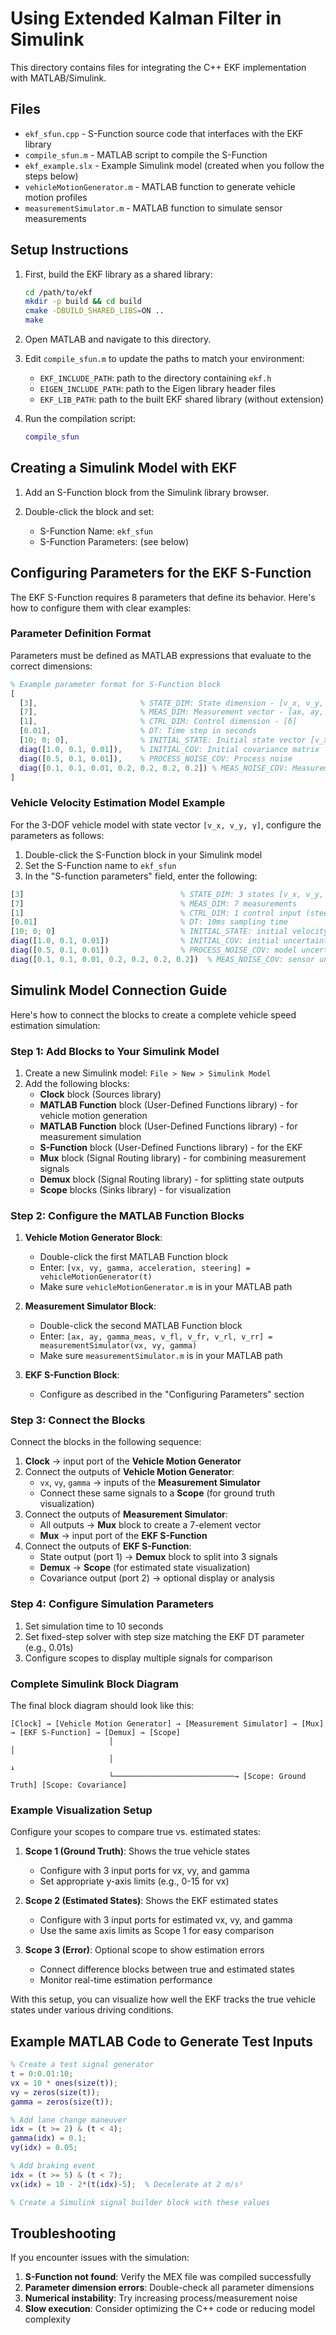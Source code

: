 # Using Extended Kalman Filter in Simulink

This directory contains files for integrating the C++ EKF implementation with MATLAB/Simulink.

## Files

- `ekf_sfun.cpp` - S-Function source code that interfaces with the EKF library
- `compile_sfun.m` - MATLAB script to compile the S-Function
- `ekf_example.slx` - Example Simulink model (created when you follow the steps below)
- `vehicleMotionGenerator.m` - MATLAB function to generate vehicle motion profiles
- `measurementSimulator.m` - MATLAB function to simulate sensor measurements

## Setup Instructions

1. First, build the EKF library as a shared library:
   ```bash
   cd /path/to/ekf
   mkdir -p build && cd build
   cmake -DBUILD_SHARED_LIBS=ON ..
   make
   ```

2. Open MATLAB and navigate to this directory.

3. Edit `compile_sfun.m` to update the paths to match your environment:
   - `EKF_INCLUDE_PATH`: path to the directory containing `ekf.h`
   - `EIGEN_INCLUDE_PATH`: path to the Eigen library header files
   - `EKF_LIB_PATH`: path to the built EKF shared library (without extension)

4. Run the compilation script:
   ```matlab
   compile_sfun
   ```

## Creating a Simulink Model with EKF

1. Add an S-Function block from the Simulink library browser.

2. Double-click the block and set:
   - S-Function Name: `ekf_sfun`
   - S-Function Parameters: (see below)

## Configuring Parameters for the EKF S-Function

The EKF S-Function requires 8 parameters that define its behavior. Here's how to configure them with clear examples:

### Parameter Definition Format

Parameters must be defined as MATLAB expressions that evaluate to the correct dimensions:

```matlab
% Example parameter format for S-Function block
[
  [3],                       % STATE_DIM: State dimension - [v_x, v_y, γ]
  [7],                       % MEAS_DIM: Measurement vector - [ax, ay, γ, v_fl, v_fr, v_rl, v_rr]
  [1],                       % CTRL_DIM: Control dimension - [δ]
  [0.01],                    % DT: Time step in seconds
  [10; 0; 0],                % INITIAL_STATE: Initial state vector [v_x; v_y; γ]
  diag([1.0, 0.1, 0.01]),    % INITIAL_COV: Initial covariance matrix
  diag([0.5, 0.1, 0.01]),    % PROCESS_NOISE_COV: Process noise
  diag([0.1, 0.1, 0.01, 0.2, 0.2, 0.2, 0.2]) % MEAS_NOISE_COV: Measurement noise
]
```

### Vehicle Velocity Estimation Model Example

For the 3-DOF vehicle model with state vector `[v_x, v_y, γ]`, configure the parameters as follows:

1. Double-click the S-Function block in your Simulink model
2. Set the S-Function name to `ekf_sfun` 
3. In the "S-function parameters" field, enter the following:

```matlab
[3]                                   % STATE_DIM: 3 states [v_x, v_y, γ]
[7]                                   % MEAS_DIM: 7 measurements
[1]                                   % CTRL_DIM: 1 control input (steering angle)
[0.01]                                % DT: 10ms sampling time
[10; 0; 0]                            % INITIAL_STATE: initial velocity 10 m/s forward
diag([1.0, 0.1, 0.01])                % INITIAL_COV: initial uncertainties
diag([0.5, 0.1, 0.01])                % PROCESS_NOISE_COV: model uncertainties
diag([0.1, 0.1, 0.01, 0.2, 0.2, 0.2, 0.2])  % MEAS_NOISE_COV: sensor uncertainties
```

## Simulink Model Connection Guide

Here's how to connect the blocks to create a complete vehicle speed estimation simulation:

### Step 1: Add Blocks to Your Simulink Model

1. Create a new Simulink model: `File > New > Simulink Model`
2. Add the following blocks:
   - **Clock** block (Sources library)
   - **MATLAB Function** block (User-Defined Functions library) - for vehicle motion generation
   - **MATLAB Function** block (User-Defined Functions library) - for measurement simulation
   - **S-Function** block (User-Defined Functions library) - for the EKF
   - **Mux** block (Signal Routing library) - for combining measurement signals
   - **Demux** block (Signal Routing library) - for splitting state outputs
   - **Scope** blocks (Sinks library) - for visualization

### Step 2: Configure the MATLAB Function Blocks

1. **Vehicle Motion Generator Block**:
   - Double-click the first MATLAB Function block
   - Enter: `[vx, vy, gamma, acceleration, steering] = vehicleMotionGenerator(t)`
   - Make sure `vehicleMotionGenerator.m` is in your MATLAB path

2. **Measurement Simulator Block**:
   - Double-click the second MATLAB Function block
   - Enter: `[ax, ay, gamma_meas, v_fl, v_fr, v_rl, v_rr] = measurementSimulator(vx, vy, gamma)`
   - Make sure `measurementSimulator.m` is in your MATLAB path

3. **EKF S-Function Block**:
   - Configure as described in the "Configuring Parameters" section

### Step 3: Connect the Blocks

Connect the blocks in the following sequence:

1. **Clock** → input port of the **Vehicle Motion Generator**
2. Connect the outputs of **Vehicle Motion Generator**:
   - `vx`, `vy`, `gamma` → inputs of the **Measurement Simulator**
   - Connect these same signals to a **Scope** (for ground truth visualization)
3. Connect the outputs of **Measurement Simulator**:
   - All outputs → **Mux** block to create a 7-element vector
   - **Mux** → input port of the **EKF S-Function**
4. Connect the outputs of **EKF S-Function**:
   - State output (port 1) → **Demux** block to split into 3 signals
   - **Demux** → **Scope** (for estimated state visualization)
   - Covariance output (port 2) → optional display or analysis

### Step 4: Configure Simulation Parameters

1. Set simulation time to 10 seconds
2. Set fixed-step solver with step size matching the EKF DT parameter (e.g., 0.01s)
3. Configure scopes to display multiple signals for comparison

### Complete Simulink Block Diagram

The final block diagram should look like this:

```
[Clock] → [Vehicle Motion Generator] → [Measurement Simulator] → [Mux] → [EKF S-Function] → [Demux] → [Scope]
                      │                                                                 │
                      │                                                                 ↓
                      └───────────────────────────→ [Scope: Ground Truth] [Scope: Covariance]
```

### Example Visualization Setup

Configure your scopes to compare true vs. estimated states:

1. **Scope 1 (Ground Truth)**: Shows the true vehicle states
   - Configure with 3 input ports for vx, vy, and gamma
   - Set appropriate y-axis limits (e.g., 0-15 for vx)

2. **Scope 2 (Estimated States)**: Shows the EKF estimated states
   - Configure with 3 input ports for estimated vx, vy, and gamma
   - Use the same axis limits as Scope 1 for easy comparison

3. **Scope 3 (Error)**: Optional scope to show estimation errors
   - Connect difference blocks between true and estimated states
   - Monitor real-time estimation performance

With this setup, you can visualize how well the EKF tracks the true vehicle states under various driving conditions.

## Example MATLAB Code to Generate Test Inputs

```matlab
% Create a test signal generator
t = 0:0.01:10;
vx = 10 * ones(size(t));
vy = zeros(size(t));
gamma = zeros(size(t));

% Add lane change maneuver
idx = (t >= 2) & (t < 4);
gamma(idx) = 0.1;
vy(idx) = 0.05;

% Add braking event
idx = (t >= 5) & (t < 7);
vx(idx) = 10 - 2*(t(idx)-5);  % Decelerate at 2 m/s²

% Create a Simulink signal builder block with these values
```

## Troubleshooting

If you encounter issues with the simulation:

1. **S-Function not found**: Verify the MEX file was compiled successfully
2. **Parameter dimension errors**: Double-check all parameter dimensions
3. **Numerical instability**: Try increasing process/measurement noise
4. **Slow execution**: Consider optimizing the C++ code or reducing model complexity
